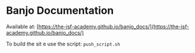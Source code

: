 # Banjo Documentation 

Available at: [https://the-isf-academy.github.io/banjo_docs/](https://the-isf-academy.github.io/banjo_docs/)

To build the sit e use the script: `push_script.sh`
